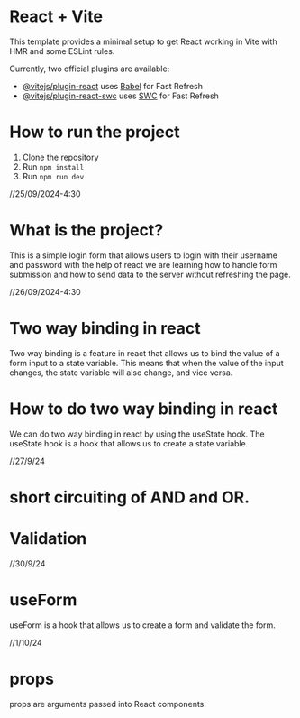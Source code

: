 # React + Vite

This template provides a minimal setup to get React working in Vite with HMR and some ESLint rules.

Currently, two official plugins are available:

- [@vitejs/plugin-react](https://github.com/vitejs/vite-plugin-react/blob/main/packages/plugin-react/README.md) uses [Babel](https://babeljs.io/) for Fast Refresh
- [@vitejs/plugin-react-swc](https://github.com/vitejs/vite-plugin-react-swc) uses [SWC](https://swc.rs/) for Fast Refresh

# How to run the project

1. Clone the repository
2. Run `npm install`
3. Run `npm run dev`

//25/09/2024-4:30

# What is the project?

This is a simple login form that allows users to login with their username and password with the help of react we are learning how to handle form submission and how to send data to the server without refreshing the page.


//26/09/2024-4:30

# Two way binding in react

Two way binding is a feature in react that allows us to bind the value of a form input to a state variable. This means that when the value of the input changes, the state variable will also change, and vice versa.

# How to do two way binding in react

We can do two way binding in react by using the useState hook. The useState hook is a hook that allows us to create a state variable.

//27/9/24

# short circuiting of AND and OR.

# Validation 

//30/9/24

# useForm

useForm is a hook that allows us to create a form and validate the form.

//1/10/24

# props

props are arguments passed into React components.
